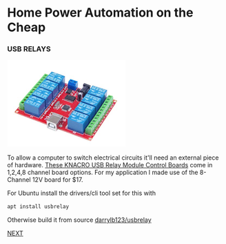 # Home Power Automation on the Cheap
### USB RELAYS
![Relays](/docs/images/relays.png)

To allow a computer to switch electrical circuits it'll need an external piece of hardware. [These KNACRO USB Relay Module Control Boards](https://www.amazon.com/gp/product/B07CNKN1D5/ref=ppx_yo_dt_b_search_asin_title?ie=UTF8&psc=1) come in 1,2,4,8 channel board options. For my application I made use of the 8-Channel 12V board for $17.

For Ubuntu install the drivers/cli tool set for this with

``` sh
apt install usbrelay
```

Otherwise build it from source [darrylb123/usbrelay](https://github.com/darrylb123/usbrelay)

[NEXT](/docs/server.md)
